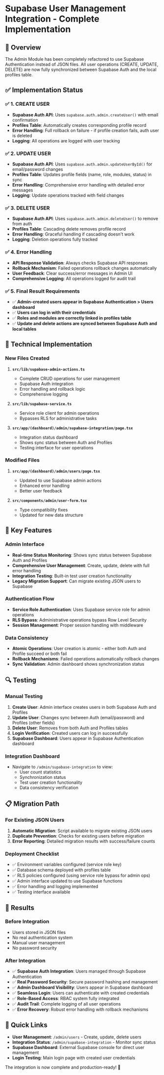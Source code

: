 # Supabase User Management Integration - Complete Implementation

## 🎯 Overview

The Admin Module has been completely refactored to use Supabase Authentication instead of JSON files. All user operations (CREATE, UPDATE, DELETE) are now fully synchronized between Supabase Auth and the local profiles table.

## ✅ Implementation Status

### ✅ 1. CREATE USER
- **Supabase Auth API**: Uses `supabase.auth.admin.createUser()` with email confirmation
- **Profiles Table**: Automatically creates corresponding profile record
- **Error Handling**: Full rollback on failure - if profile creation fails, auth user is deleted
- **Logging**: All operations are logged with user tracking

### ✅ 2. UPDATE USER
- **Supabase Auth API**: Uses `supabase.auth.admin.updateUserById()` for email/password changes
- **Profiles Table**: Updates profile fields (name, role, modules, status) in sync
- **Error Handling**: Comprehensive error handling with detailed error messages
- **Logging**: Update operations tracked with field changes

### ✅ 3. DELETE USER
- **Supabase Auth API**: Uses `supabase.auth.admin.deleteUser()` to remove from auth
- **Profiles Table**: Cascading delete removes profile record
- **Error Handling**: Graceful handling if cascading doesn't work
- **Logging**: Deletion operations fully tracked

### ✅ 4. Error Handling
- **API Response Validation**: Always checks Supabase API responses
- **Rollback Mechanism**: Failed operations rollback changes automatically
- **User Feedback**: Clear success/error messages in Admin UI
- **Comprehensive Logging**: All operations logged for audit trail

### ✅ 5. Final Result Requirements
- ✅ **Admin-created users appear in Supabase Authentication > Users dashboard**
- ✅ **Users can log in with their credentials**
- ✅ **Roles and modules are correctly linked in profiles table**
- ✅ **Update and delete actions are synced between Supabase Auth and local tables**

## 🔧 Technical Implementation

### New Files Created

1. **`src/lib/supabase-admin-actions.ts`**
   - Complete CRUD operations for user management
   - Supabase Auth integration
   - Error handling and rollback logic
   - Comprehensive logging

2. **`src/lib/supabase-service.ts`**
   - Service role client for admin operations
   - Bypasses RLS for administrative tasks

3. **`src/app/(dashboard)/admin/supabase-integration/page.tsx`**
   - Integration status dashboard
   - Shows sync status between Auth and Profiles
   - Testing interface for user operations

### Modified Files

1. **`src/app/(dashboard)/admin/users/page.tsx`**
   - Updated to use Supabase admin actions
   - Enhanced error handling
   - Better user feedback

2. **`src/components/admin/user-form.tsx`**
   - Type compatibility fixes
   - Updated for new data structure

## 🚀 Key Features

### Admin Interface
- **Real-time Status Monitoring**: Shows sync status between Supabase Auth and Profiles
- **Comprehensive User Management**: Create, update, delete with full error handling
- **Integration Testing**: Built-in test user creation functionality
- **Legacy Migration Support**: Can migrate existing JSON users to Supabase

### Authentication Flow
- **Service Role Authentication**: Uses Supabase service role for admin operations
- **RLS Bypass**: Administrative operations bypass Row Level Security
- **Session Management**: Proper session handling with middleware

### Data Consistency
- **Atomic Operations**: User creation is atomic - either both Auth and Profile succeed or both fail
- **Rollback Mechanisms**: Failed operations automatically rollback changes
- **Sync Validation**: Admin dashboard shows synchronization status

## 🔍 Testing

### Manual Testing
1. **Create User**: Admin interface creates users in both Supabase Auth and Profiles
2. **Update User**: Changes sync between Auth (email/password) and Profiles (other fields)
3. **Delete User**: Removes from both Auth and Profiles tables
4. **Login Verification**: Created users can log in successfully
5. **Supabase Dashboard**: Users appear in Supabase Authentication dashboard

### Integration Dashboard
- Navigate to `/admin/supabase-integration` to view:
  - User count statistics
  - Synchronization status
  - Test user creation functionality
  - Data consistency verification

## 📋 Migration Path

### For Existing JSON Users
1. **Automatic Migration**: Script available to migrate existing JSON users
2. **Duplicate Prevention**: Checks for existing users before migration
3. **Error Reporting**: Detailed migration results with success/failure counts

### Deployment Checklist
- ✅ Environment variables configured (service role key)
- ✅ Database schema deployed with profiles table
- ✅ RLS policies configured (using service role bypass for admin ops)
- ✅ Admin interface updated to use Supabase functions
- ✅ Error handling and logging implemented
- ✅ Testing interface available

## 🎉 Results

### Before Integration
- Users stored in JSON files
- No real authentication system
- Manual user management
- No password security

### After Integration
- ✅ **Supabase Auth Integration**: Users managed through Supabase Authentication
- ✅ **Real Password Security**: Secure password hashing and management
- ✅ **Admin Dashboard Visibility**: Users appear in Supabase dashboard
- ✅ **Seamless Login**: Users can authenticate with created credentials
- ✅ **Role-Based Access**: RBAC system fully integrated
- ✅ **Audit Trail**: Complete logging of all user operations
- ✅ **Error Recovery**: Robust error handling with rollback mechanisms

## 🔗 Quick Links

- **User Management**: `/admin/users` - Create, update, delete users
- **Integration Status**: `/admin/supabase-integration` - Monitor sync status
- **Supabase Dashboard**: External Supabase console for direct user management
- **Login Testing**: Main login page with created user credentials

The integration is now complete and production-ready! 🚀
